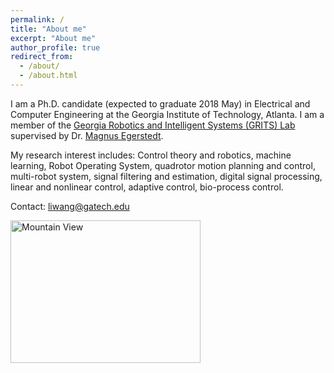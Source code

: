 ```yaml
---
permalink: /
title: "About me"
excerpt: "About me"
author_profile: true
redirect_from: 
  - /about/
  - /about.html
---
```


I am a Ph.D. candidate (expected to graduate 2018 May) in Electrical and Computer Engineering at the Georgia Institute of Technology, Atlanta.  I am a member of the [Georgia Robotics and Intelligent Systems (GRITS) Lab](http://gritslab.gatech.edu/home/2015/10/safety-barrier-certificates-for-multi-robot-system/) supervised by Dr. [Magnus Egerstedt](http://magnus.ece.gatech.edu/index.html). 

My research interest includes: Control theory and robotics, machine learning, Robot Operating System, quadrotor motion planning and control, multi-robot system, signal filtering and estimation, digital signal processing, linear and nonlinear control, adaptive control, bio-process control.

Contact: liwang@gatech.edu

<img src="/image/Spiral_safely.jpg" alt="Mountain View" style="width:304px;height:228px;">

